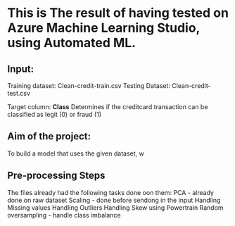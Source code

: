 # This is The result of having tested on Azure Machine Learning Studio, using Automated ML.

## Input: 
Training dataset: Clean-credit-train.csv
Testing Dataset: Clean-credit-test.csv

Target column: **Class**
Determines if the creditcard transaction can be classified as legit (0) or fraud (1)

## Aim of the project:
To build a model that uses the given dataset, w

## Pre-processing Steps
The files already had the following tasks done oon them:
PCA - already done on raw dataset
Scaling - done before sendong in the input
Handling Missing values
Handling Outliers
Handling Skew using Powertrain
Random oversampling - handle class imbalance
